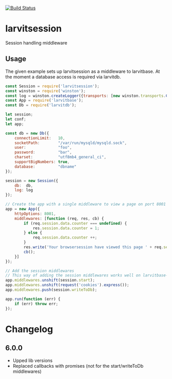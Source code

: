 [![Build Status](https://github.com/larvit/larvitsession/actions/workflows/actions.yml/badge.svg)](https://github.com/larvit/larvitsession/actions)

# larvitsession

Session handling middleware

## Usage

The given example sets up larvitsession as a middleware to larvitbase. At the moment a database access is required via larvitdb.

```javascript
const Session = require('larvitsession');
const winston = require('winston');
const log = winston.createLogger({transports: [new winston.transports.Console()]});
const App = require('larvitbase');
const Db = require('larvitdb');

let session;
let conf;
let app;

const db = new Db({
	connectionLimit:   10,
	socketPath:        "/var/run/mysqld/mysqld.sock",
	user:              "foo",
	password:          "bar",
	charset:           "utf8mb4_general_ci",
	supportBigNumbers: true,
	database:          "dbname"
});

session = new Session({
	db:  db,
	log: log
});

// Create the app with a single middleware to view a page on port 8001
app = new App({
	httpOptions: 8001,
	middlewares: [function (req, res, cb) {
		if (req.session.data.counter === undefined) {
			res.session.data.counter = 1;
		} else {
			req.session.data.counter ++;
		}
		res.write('Your browsersession have viewed this page ' + req.session.data.counter + ' time(s)');
		cb();
	}]
});

// Add the session middlewares
// This way of adding the session middlewares works well on larvitbase-www as well, when there are many middlewares
app.middlewares.unshift(session.start);
app.middlewares.unshift(request('cookies').express());
app.middlewares.push(session.writeToDb);

app.run(function (err) {
	if (err) throw err;
});
```

# Changelog
## 6.0.0
- Upped lib versions
- Replaced callbacks with promises (not for the start/writeToDb middlewares)